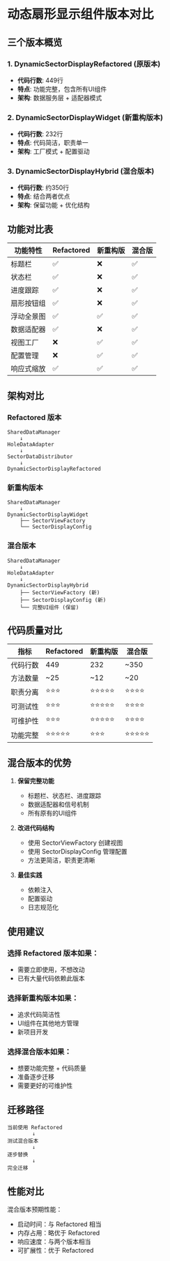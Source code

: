 # 动态扇形显示组件版本对比

## 三个版本概览

### 1. DynamicSectorDisplayRefactored (原版本)
- **代码行数**: 449行
- **特点**: 功能完整，包含所有UI组件
- **架构**: 数据服务层 + 适配器模式

### 2. DynamicSectorDisplayWidget (新重构版本)
- **代码行数**: 232行
- **特点**: 代码简洁，职责单一
- **架构**: 工厂模式 + 配置驱动

### 3. DynamicSectorDisplayHybrid (混合版本)
- **代码行数**: 约350行
- **特点**: 结合两者优点
- **架构**: 保留功能 + 优化结构

## 功能对比表

| 功能特性 | Refactored | 新重构版 | 混合版 |
|---------|-----------|---------|--------|
| 标题栏 | ✅ | ❌ | ✅ |
| 状态栏 | ✅ | ❌ | ✅ |
| 进度跟踪 | ✅ | ❌ | ✅ |
| 扇形按钮组 | ✅ | ❌ | ✅ |
| 浮动全景图 | ✅ | ✅ | ✅ |
| 数据适配器 | ✅ | ❌ | ✅ |
| 视图工厂 | ❌ | ✅ | ✅ |
| 配置管理 | ❌ | ✅ | ✅ |
| 响应式缩放 | ✅ | ✅ | ✅ |

## 架构对比

### Refactored 版本
```
SharedDataManager
    ↓
HoleDataAdapter
    ↓
SectorDataDistributor
    ↓
DynamicSectorDisplayRefactored
```

### 新重构版本
```
SharedDataManager
    ↓
DynamicSectorDisplayWidget
    ├── SectorViewFactory
    └── SectorDisplayConfig
```

### 混合版本
```
SharedDataManager
    ↓
HoleDataAdapter
    ↓
DynamicSectorDisplayHybrid
    ├── SectorViewFactory (新)
    ├── SectorDisplayConfig (新)
    └── 完整UI组件 (保留)
```

## 代码质量对比

| 指标 | Refactored | 新重构版 | 混合版 |
|------|-----------|---------|--------|
| 代码行数 | 449 | 232 | ~350 |
| 方法数量 | ~25 | ~12 | ~20 |
| 职责分离 | ⭐⭐⭐ | ⭐⭐⭐⭐⭐ | ⭐⭐⭐⭐ |
| 可测试性 | ⭐⭐⭐ | ⭐⭐⭐⭐⭐ | ⭐⭐⭐⭐ |
| 可维护性 | ⭐⭐⭐ | ⭐⭐⭐⭐⭐ | ⭐⭐⭐⭐ |
| 功能完整 | ⭐⭐⭐⭐⭐ | ⭐⭐⭐ | ⭐⭐⭐⭐⭐ |

## 混合版本的优势

1. **保留完整功能**
   - 标题栏、状态栏、进度跟踪
   - 数据适配器和信号机制
   - 所有原有的UI组件

2. **改进代码结构**
   - 使用 SectorViewFactory 创建视图
   - 使用 SectorDisplayConfig 管理配置
   - 方法更简洁，职责更清晰

3. **最佳实践**
   - 依赖注入
   - 配置驱动
   - 日志规范化

## 使用建议

### 选择 Refactored 版本如果：
- 需要立即使用，不想改动
- 已有大量代码依赖此版本

### 选择新重构版本如果：
- 追求代码简洁性
- UI组件在其他地方管理
- 新项目开发

### 选择混合版本如果：
- 想要功能完整 + 代码质量
- 准备逐步迁移
- 需要更好的可维护性

## 迁移路径

```
当前使用 Refactored
        ↓
测试混合版本
        ↓
逐步替换
        ↓
完全迁移
```

## 性能对比

混合版本预期性能：
- 启动时间：与 Refactored 相当
- 内存占用：略优于 Refactored
- 响应速度：与两个版本相当
- 可扩展性：优于 Refactored